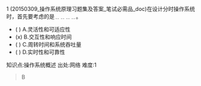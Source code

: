 1
(20150309_操作系统原理习题集及答案_笔试必需品_doc)在设计分时操作系统时，首先要考虑的是﹎﹎﹎﹎。
- ( ) A.灵活性和可适应性
- (x) B.交互性和响应时间
- ( ) C.周转时间和系统吞吐量
- ( ) D.实时性和可靠性

知识点:操作系统概述
出处:网络
难度:1
> B
